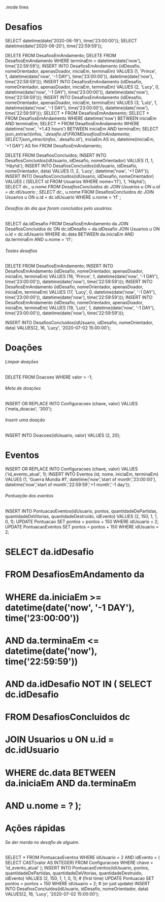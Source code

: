 .mode lines

# Desafios

SELECT datetime(date('2020-06-19'), time('23:00:00'));
SELECT datetime(date('2020-06-20'), time('22:59:59'));

DELETE FROM DesafiosEmAndamento;
DELETE FROM DesafiosEmAndamento WHERE terminaEm < datetime(date('now'), time('22:59:59'));
INSERT INTO DesafiosEmAndamento (idDesafio, nomeOrientador, apenasDoador, iniciaEm, terminaEm) VALUES (1, 'Prince', 1, datetime(date('now', '-1 DAY'), time('23:00:00')), datetime(date('now'), time('22:59:59')));
INSERT INTO DesafiosEmAndamento (idDesafio, nomeOrientador, apenasDoador, iniciaEm, terminaEm) VALUES (2, 'Lucy', 0, datetime(date('now', '-1 DAY'), time('23:00:00')), datetime(date('now'), time('22:59:59')));
INSERT INTO DesafiosEmAndamento (idDesafio, nomeOrientador, apenasDoador, iniciaEm, terminaEm) VALUES (3, 'Lutz', 1, datetime(date('now', '-1 DAY'), time('23:00:00')), datetime(date('now'), time('22:59:59'))); 
SELECT * FROM DesafiosEmAndamento;
SELECT * FROM DesafiosEmAndamento WHERE datetime('now') BETWEEN iniciaEm AND terminaEm;
SELECT * FROM DesafiosEmAndamento WHERE datetime('now', '+1.43 hours') BETWEEN iniciaEm AND terminaEm;
SELECT json_extract(infos, '$.desafio.id') FROM DesafiosEmAndamento;
SELECT json_extract(infos, '$.desafio.id'),
       iniciaEm AS ini,
       datetime(iniciaEm, '+1 DAY') AS fim
  FROM DesafiosEmAndamento;

DELETE FROM DesafiosConcluidos;
INSERT INTO DesafiosConcluidos(idUsuario, idDesafio, nomeOrientador) VALUES (1, 1, 'Häyhä');
INSERT INTO DesafiosConcluidos(idUsuario, idDesafio, nomeOrientador, data) VALUES (1, 2, 'Lucy', datetime('now', '+1 DAY'));
INSERT INTO DesafiosConcluidos(idUsuario, idDesafio, nomeOrientador) VALUES ( (SELECT id FROM Usuarios WHERE nome='t1'), 1, 'Häyhä');
SELECT dc.*, u.nome FROM DesafiosConcluidos dc JOIN Usuarios u ON u.id = dc.idUsuario ;
SELECT dc.*, u.nome FROM DesafiosConcluidos dc JOIN Usuarios u ON u.id = dc.idUsuario WHERE u.nome = 't1' ;

###### Desafios do dia que foram concluídos pelo usuários.
SELECT da.idDesafio FROM DesafiosEmAndamento da JOIN DesafiosConcluidos dc ON dc.idDesafio = da.idDesafio JOIN Usuarios u ON u.id = dc.idUsuario WHERE dc.data BETWEEN da.iniciaEm AND da.terminaEm AND u.nome = 't1';


###### Testes desafios
DELETE FROM DesafiosEmAndamento;
INSERT INTO DesafiosEmAndamento (idDesafio, nomeOrientador, apenasDoador, iniciaEm, terminaEm) VALUES (16, 'Prince', 1, datetime(date('now', '-1 DAY'), time('23:00:00')), datetime(date('now'), time('22:59:59')));
INSERT INTO DesafiosEmAndamento (idDesafio, nomeOrientador, apenasDoador, iniciaEm, terminaEm) VALUES (17, 'Lucy', 0, datetime(date('now', '-1 DAY'), time('23:00:00')), datetime(date('now'), time('22:59:59')));
INSERT INTO DesafiosEmAndamento (idDesafio, nomeOrientador, apenasDoador, iniciaEm, terminaEm) VALUES (19, 'Lutz', 1, datetime(date('now', '-1 DAY'), time('23:00:00')), datetime(date('now'), time('22:59:59')));

INSERT INTO DesafiosConcluidos(idUsuario, idDesafio, nomeOrientador, data) VALUES(2, 16, 'Lucy', '2020-07-02 15:00:00');


# Doações

###### Limpar doações
DELETE FROM Doacoes WHERE valor > -1;

###### Meta de doações
INSERT OR REPLACE INTO Configuracoes (chave, valor) VALUES ('meta_doacao', '300');

###### Inserir uma doação
INSERT INTO Doacoes(idUsuario, valor) VALUES (2, 20);


# Eventos
INSERT OR REPLACE INTO Configuracoes (chave, valor) VALUES ('id_evento_atual', 1);
INSERT INTO Eventos (id, nome, iniciaEm, terminaEm) VALUES (1, 'Guerra Mundia #1', datetime('now','start of month','23:00:00'), datetime('now','start of month','22:59:59','+1 month','-1 day'));

###### Pontuação dos eventos
INSERT INTO PontuacaoEventos(idUsuario, pontos, quantidadeDePartidas, quantidadeDeVitorias, quantidadeDestruido, idEvento) VALUES (2, 150, 1, 1, 0, 1);
UPDATE  Pontuacao SET pontos = pontos + 150 WHERE idUsuario = 2;
UPDATE  PontuacaoEventos SET pontos = pontos + 150 WHERE idUsuario = 2;


# SELECT da.idDesafio
#   FROM DesafiosEmAndamento da
#  WHERE da.iniciaEm >= datetime(date('now', '-1 DAY'), time('23:00:00'))
#    AND da.terminaEm <= datetime(date('now'), time('22:59:59'))
#    AND da.idDesafio NOT IN ( SELECT dc.idDesafio
#                                FROM DesafiosConcluidos dc
#                                JOIN Usuarios u ON u.id = dc.idUsuario
#                               WHERE dc.data BETWEEN da.iniciaEm AND da.terminaEm
#                                 AND u.nome = ? );


# Ações rápidas

###### Se der merda no desafio de alguém.
SELECT * FROM PontuacaoEventos WHERE idUsuario = 2 AND idEvento = ( SELECT CAST(valor AS INTEGER) FROM Configuracoes WHERE chave = 'id_evento_atual' ); 
INSERT INTO PontuacaoEventos(idUsuario, pontos, quantidadeDePartidas, quantidadeDeVitorias, quantidadeDestruido, idEvento) VALUES (2, 150, 1, 1, 0, 1);  # (first time)
UPDATE  Pontuacao SET pontos = pontos + 150 WHERE idUsuario = 2;  # (or just update)
INSERT INTO DesafiosConcluidos(idUsuario, idDesafio, nomeOrientador, data) VALUES(2, 16, 'Lucy', '2020-07-02 15:00:00');
